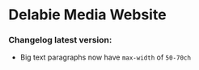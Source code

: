 # Delabie Media Website  

### Changelog latest version:  
- Big text paragraphs now have `max-width` of `50-70ch`